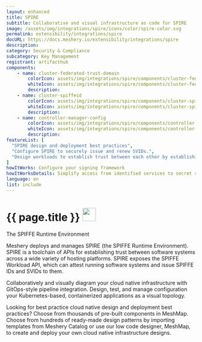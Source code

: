 ```yaml
---
layout: enhanced
title: SPIRE
subtitle: Collaborative and visual infrastructure as code for SPIRE
image: /assets/img/integrations/spire/icons/color/spire-color.svg
permalink: extensibility/integrations/spire
docURL: https://docs.meshery.io/extensibility/integrations/spire
description: 
category: Security & Compliance
subcategory: Key Management
registrant: artifacthub
components: 
	- name: cluster-federated-trust-domain
		colorIcon: assets/img/integrations/spire/components/cluster-federated-trust-domain/icons/color/cluster-federated-trust-domain-color.svg
		whiteIcon: assets/img/integrations/spire/components/cluster-federated-trust-domain/icons/white/cluster-federated-trust-domain-white.svg
		description: 
	- name: cluster-spiffeid
		colorIcon: assets/img/integrations/spire/components/cluster-spiffeid/icons/color/cluster-spiffeid-color.svg
		whiteIcon: assets/img/integrations/spire/components/cluster-spiffeid/icons/white/cluster-spiffeid-white.svg
		description: 
	- name: controller-manager-config
		colorIcon: assets/img/integrations/spire/components/controller-manager-config/icons/color/controller-manager-config-color.svg
		whiteIcon: assets/img/integrations/spire/components/controller-manager-config/icons/white/controller-manager-config-white.svg
		description: 
featureList: [
  "SPIRE design and deployment best practices",
  "Configure SPIRE to securely issue and renew SVIDs.",
  "Design workloads to establish trust between each other by establishing an mTLS connection or by signing and verifying a JWT token."
]
howItWorks: Configure your signing framework
howItWorksDetails: Simplify access from identified services to secret stores, databases, services meshes and cloud provider services.
language: en
list: include
---
```

<h1>{{ page.title }} <img src="{{ page.image }}" style="width: 35px; height: 35px;" /></h1>

<p>
The SPIFFE Runtime Environment
</p>
<p>
    Meshery deploys and manages SPIRE (the SPIFFE Runtime Environment). SPIRE is a toolchain of APIs for establishing trust between software systems across a wide variety of hosting platforms. SPIRE exposes the SPIFFE Workload API, which can attest running software systems and issue SPIFFE IDs and SVIDs to them. 
</p>
<p>
    Collaboratively and visually diagram your cloud native infrastructure with GitOps-style pipeline integration. Design, test, and manage configuration your Kubernetes-based, containerized applications as a visual topology.
</p>
<p>
    Looking for best practice cloud native design and deployment best practices? Choose from thousands of pre-built components in MeshMap. Choose from hundreds of ready-made design patterns by importing templates from Meshery Catalog or use our low code designer, MeshMap, to create and deploy your own cloud native infrastructure designs.
</p>
